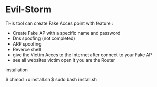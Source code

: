 # Evil-Storm
THis tool can create Fake Acces point with 
feature :
- Create Fake AP with a specific name and password
- Dns spoofing (not completed)
- ARP spoofing 
- Reverce shell
- give the Victim Acces to the Internet after connect to your Fake AP
- see all websites victim open it you are the Router


installation 

$ chmod +x install.sh
$ sudo bash install.sh
